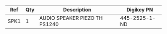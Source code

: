 |Ref|Qty|Description|Digikey PN|
|---|---|-----------|------|
|SPK1|1|AUDIO SPEAKER PIEZO TH PS1240|445-2525-1-ND|



